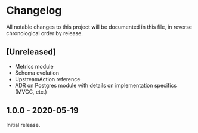 # Changelog

All notable changes to this project will be documented in this file, in reverse chronological order by release.

## [Unreleased]
- Metrics module
- Schema evolution
- UpstreamAction reference
- ADR on Postgres module with details on implementation specifics (MVCC, etc.)

## 1.0.0 - 2020-05-19

Initial release.
